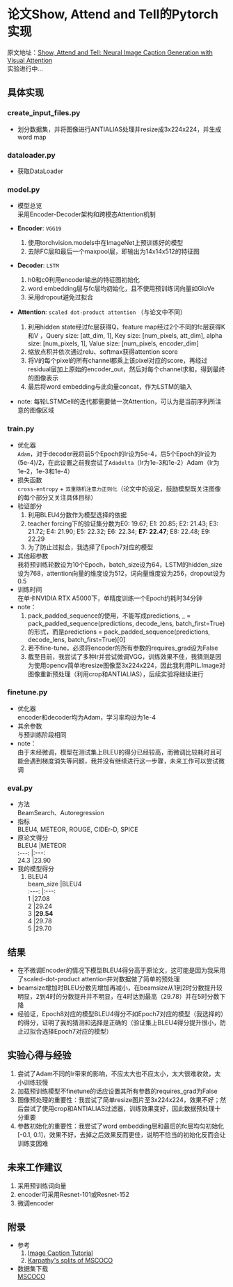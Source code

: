 # 论文Show, Attend and Tell的Pytorch实现  
原文地址：[Show, Attend and Tell: Neural Image Caption
Generation with Visual Attention](https://arxiv.org/pdf/1502.03044v2.pdf)    
实验进行中...

## 具体实现  

### create_input_files.py  
- 划分数据集，并将图像进行ANTIALIAS处理并resize成3x224x224，并生成word map  
	
### dataloader.py  
- 获取DataLoader  

### model.py  
- 模型总览  
	采用Encoder-Decoder架构和跨模态Attention机制  

- **Encoder**: ``VGG19``  
	1. 使用torchvision.models中在ImageNet上预训练好的模型  
	2. 去除FC层和最后一个maxpool层，即输出为14x14x512的特征图  
  
- **Decoder**: ``LSTM``  
	1. h0和c0利用encoder输出的特征图初始化  
	2. word embedding层与fc层均初始化，且不使用预训练词向量如GloVe  
	3. 采用dropout避免过拟合  
  
- **Attention**: ``scaled dot-product attention``  （与论文中不同）
	1. 利用hidden state经过fc层获得Q，feature map经过2个不同的fc层获得K和V ，Query size: [att_dim, 1], Key size: [num_pixels, att_dim], alpha size: [num_pixels, 1], Value size: [num_pixels, encoder_dim]  
	2. 缩放点积并依次通过relu、softmax获得attention score  
	3. 将V的每个pixel的所有channel都乘上该pixel对应的score，再经过residual层加上原始的encoder_out，然后对每个channel求和，得到最终的图像表示  
	4. 最后将word embedding与此向量concat，作为LSTM的输入  
  
- note:   每轮LSTMCell的迭代都需要做一次Attention，可认为是当前序列所注意的图像区域  

### train.py  
- 优化器  
	``Adam``，对于decoder我将前5个Epoch的lr设为5e-4，后5个Epoch的lr设为(5e-4)/2，在此设置之前我尝试了``Adadelta``（lr为1e-3和1e-2）Adam（lr为1e-2，1e-3和1e-4） 
- 损失函数  
	``cross-entropy`` + ``双重随机注意力正则化``（论文中的设定，鼓励模型既关注图像的每个部分又关注具体目标）
- 验证部分  
	1. 利用BLEU4分数作为模型选择的依据
	2. teacher forcing下的验证集分数为E0: 19.67;   E1: 20.85;    E2: 21.43;    E3: 21.72;    E4: 21.90;    E5: 22.32;    E6: 22.34;    **E7: 22.47**;    E8: 22.48;    E9: 22.29  
	3. 为了防止过拟合，我选择了Epoch7对应的模型
- 其他超参数  
	我将预训练轮数设为10个Epoch，batch_size设为64，LSTM的hidden_size设为768，attention向量的维度设为512，词向量维度设为256，dropout设为0.5
- 训练时间  
	在单卡NVIDIA RTX A5000下，单精度训练一个Epoch约耗时34分钟
- note：  
	1. pack_padded_sequence的使用，不能写成predictions, _ = pack_padded_sequence(predictions, decode_lens, batch_first=True)的形式，而是predictions = pack_padded_sequence(predictions, decode_lens, batch_first=True)[0]  
	2. 若不fine-tune，必须将encoder的所有参数的requires_grad设为False 
	3. 截至目前，我尝试了多种lr并尝试微调VGG，训练效果不佳，我猜测是因为使用opencv简单地resize图像至3x224x224，因此我利用PIL.Image对图像重新预处理（利用crop和ANTIALIAS），后续实验将继续进行  
### finetune.py  
- 优化器  
	encoder和decoder均为Adam，学习率均设为1e-4
- 其余参数  
	与预训练阶段相同  
- note：  
	由于未经微调，模型在测试集上BLEU的得分已经较高，而微调比较耗时且可能会遇到梯度消失等问题，我并没有继续进行这一步骤，未来工作可以尝试微调

### eval.py  
- 方法  
	BeamSearch、Autoregression  
- 指标  
	BLEU4, METEOR, ROUGE, CIDEr-D, SPICE  
- 原论文得分  
	BLEU4	|METEOR  
	:---:	|:---:  
	24.3	|23.90  
- 我的模型得分  
	1. BLEU4  
		beam_size	|BLEU4  
		:---:		|:---:  
		1		|27.08  
		2		|29.24  
		3		|**29.54**  
		4		|29.78  
  		5		|29.70  
	
## 结果  
- 在不微调Encoder的情况下模型BLEU4得分高于原论文，这可能是因为我采用了scaled-dot-product attention并对数据做了简单的预处理  
- beamsize增加时BLEU分数先增加再减小，在beamsize从1到2时分数提升较明显，2到4时的分数提升并不明显，在4时达到最高（29.78）并在5时分数下降  
- 经验证，Epoch8对应的模型BLEU4得分不如Epoch7对应的模型（我选择的）的得分，证明了我的猜测和选择是正确的（验证集上BLEU4得分提升很小，防止过拟合选择Epoch7对应的模型）

## 实验心得与经验  
1. 尝试了Adam不同的lr带来的影响，不应太大也不应太小，太大很难收敛，太小训练较慢  
2. 加载预训练模型不finetune的话应设置其所有参数的requires_grad为False  
3. 图像预处理的重要性：我尝试了简单resize图片至3x224x224，效果不好；然后尝试了使用crop和ANTIALIAS过滤器，训练效果变好，因此数据预处理十分重要  
4. 参数初始化的重要性：我尝试了word embedding层和最后的fc层均匀初始化[-0.1, 0.1]，效果不好，去掉之后效果反而更佳，说明不恰当的初始化反而会让训练变困难  

## 未来工作建议  
1. 采用预训练词向量  
2. encoder可采用Resnet-101或Resnet-152  
3. 微调encoder  

## 附录	
- 参考  
	1. [Image Caption Tutorial](https://github.com/sgrvinod/a-PyTorch-Tutorial-to-Image-Captioning)  
	2. [Karpathy's splits of MSCOCO](https://github.com/karpathy/neuraltalk2)  
- 数据集下载  
	[MSCOCO](https://cocodataset.org/#download) 
